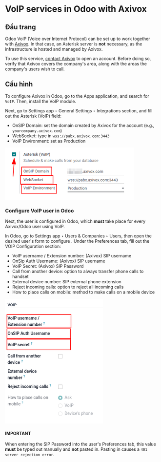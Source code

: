 # VoIP services in Odoo with Axivox

## Đầu trang

Odoo VoIP (Voice over Internet Protocol) can be set up to work together with [Axivox](https://www.axivox.com/). In that case, an Asterisk server is **not** necessary, as the
infrastructure is hosted and managed by Axivox.

To use this service, [contact Axivox](https://www.axivox.com/en/contact) to open an account.
Before doing so, verify that Axivox covers the company's area, along with the areas the company's
users wish to call.

## Cấu hình

To configure Axivox in Odoo, go to the Apps application, and search for `VoIP`.
Then, install the VoIP module.

Next, go to Settings app ‣ General Settings ‣ Integrations section, and fill
out the Asterisk (VoIP) field:

- OnSIP Domain: set the domain created by Axivox for the account (e.g.,
  `yourcompany.axivox.com`)
- WebSocket: type in `wss://pabx.axivox.com:3443`
- VoIP Environment: set as Production

![Integration of Axivox as VoIP provider in an Odoo database.](../../../../_images/voip-configuration.png)

### Configure VoIP user in Odoo

Next, the user is configured in Odoo, which **must** take place for every Axivox/Odoo user using
VoIP.

In Odoo, go to Settings app ‣ Users & Companies ‣ Users, then open the desired
user's form to configure . Under the
Preferences tab, fill out the VOIP Configuration section:

- VoIP username / Extension number: (Axivox) SIP username
- OnSip Auth Username: (Axivox) SIP username
- VoIP Secret: (Axivox) SIP Password
- Call from another device: option to always transfer phone calls to handset
- External device number: SIP external phone extension
- Reject incoming calls: option to reject all incoming calls
- How to place calls on mobile: method to make calls on a mobile device

![Integration of Axivox user in the Odoo user preference.](../../../../_images/odoo-user.png)

#### IMPORTANT
When entering the SIP Password into the user's Preferences tab, this
value **must** be typed out manually and **not** pasted in. Pasting in causes a `401 server
rejection error`.
